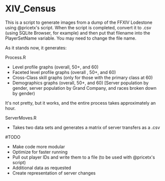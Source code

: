 # XIV_Census

This is a script to generate images from a dump of the FFXIV Lodestone using @pricetx's script.  When the script is completed, convert it to .csv (using SQLite Browser, for example) and then put that filename into the PlayerSetName variable.  You may need to change the file name.

As it stands now, it generates:

Process.R
* Level profile graphs (overall, 50+, and 60)
* Faceted level profile graphs (overall , 50+, and 60)
* Cross-Class skill graphs (only for those with the primary class at 60)
* Demographics graphs (overall, 50+, and 60) [Server population by gender, server population by Grand Company, and races broken down by gender)

It's not pretty, but it works, and the entire process takes approximately an hour.

ServerMoves.R
* Takes two data sets and generates a matrix of server transfers as a .csv

#TODO

* Make code more modular
* Optimize for faster running
* Pull out player IDs and write them to a file (to be used with @pricetx's script)
* Additional data as requested
* Create representation of server changes